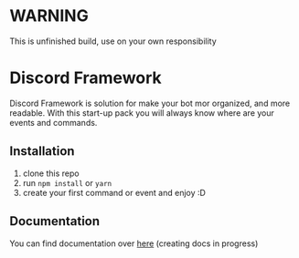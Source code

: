 WARNING
===

This is unfinished build, use on your own responsibility

Discord Framework
=

Discord Framework is solution for make your bot mor organized, and more readable. 
With this start-up pack you will always know where are your events and commands.

Installation 
--

1. clone this repo
2. run ```npm install``` or ```yarn```
3. create your first command or event and enjoy :D

Documentation
---
You can find documentation over [here](https://aquzif.github.io/discord-framework/) (creating docs in progress)
